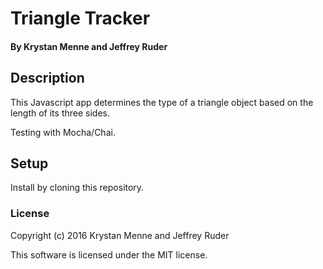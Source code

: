 # Triangle Tracker

#### By Krystan Menne and Jeffrey Ruder

## Description

This Javascript app determines the type of a triangle object based on the length of its three sides.

Testing with Mocha/Chai.

## Setup

Install by cloning this repository.

### License

Copyright (c) 2016 Krystan Menne and Jeffrey Ruder

This software is licensed under the MIT license.
